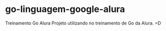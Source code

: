# go-linguagem-google-alura
Treinamento Go Alura
Projeto utilizando no treinamento de Go da Alura. =D
